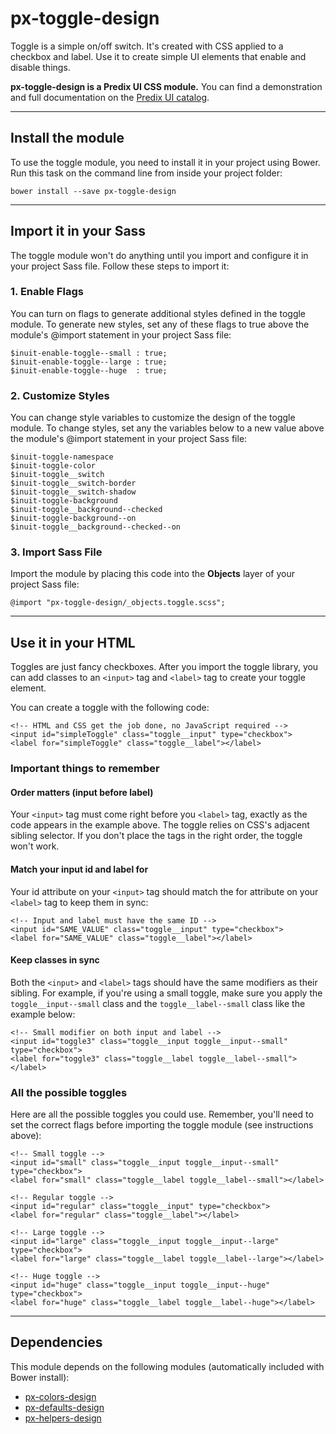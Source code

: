 # px-toggle-design

Toggle is a simple on/off switch. It's created with CSS applied to a checkbox and label. Use it to create simple UI elements that enable and disable things.

**px-toggle-design is a Predix UI CSS module.** You can find a demonstration and full documentation on the [Predix UI catalog](https://predixdev.github.io/predix-ui/?show=px-toggle-design&type=css]).

------------------

## Install the module

To use the toggle module, you need to install it in your project using Bower. Run this task on the command line from inside your project folder:

```
bower install --save px-toggle-design
```

------------------

## Import it in your Sass

The toggle module won't do anything until you import and configure it in your project Sass file. Follow these steps to import it:

### 1. Enable Flags

You can turn on flags to generate additional styles defined in the toggle module. To generate new styles, set any of these flags to true above the module's @import statement in your project Sass file:

```
$inuit-enable-toggle--small : true;
$inuit-enable-toggle--large : true;
$inuit-enable-toggle--huge  : true;
```

### 2. Customize Styles

You can change style variables to customize the design of the toggle module. To change styles, set any the variables below to a new value above the module's @import statement in your project Sass file:

```
$inuit-toggle-namespace
$inuit-toggle-color
$inuit-toggle__switch
$inuit-toggle__switch-border
$inuit-toggle__switch-shadow
$inuit-toggle-background
$inuit-toggle__background--checked
$inuit-toggle-background--on
$inuit-toggle__background--checked--on
```

### 3. Import Sass File

Import the module by placing this code into the **Objects** layer of your project Sass file:

```
@import "px-toggle-design/_objects.toggle.scss";
```

------------------

## Use it in your HTML

Toggles are just fancy checkboxes. After you import the toggle library, you can add classes to an `<input>` tag and `<label>` tag to create your toggle element.

You can create a toggle with the following code:

```
<!-- HTML and CSS get the job done, no JavaScript required -->
<input id="simpleToggle" class="toggle__input" type="checkbox">
<label for="simpleToggle" class="toggle__label"></label>
```

### Important things to remember

#### Order matters (input before label)

Your `<input>` tag must come right before you `<label>` tag, exactly as the code appears in the example above. The toggle relies on CSS's adjacent sibling selector. If you don't place the tags in the right order, the toggle won't work.

#### Match your input id and label for

Your id attribute on your `<input>` tag should match the for attribute on your `<label>` tag to keep them in sync:

```
<!-- Input and label must have the same ID -->
<input id="SAME_VALUE" class="toggle__input" type="checkbox">
<label for="SAME_VALUE" class="toggle__label"></label>
```

#### Keep classes in sync

Both the `<input>` and `<label>` tags should have the same modifiers as their sibling. For example, if you're using a small toggle, make sure you apply the `toggle__input--small` class and the `toggle__label--small` class like the example below:

```
<!-- Small modifier on both input and label -->
<input id="toggle3" class="toggle__input toggle__input--small" type="checkbox">
<label for="toggle3" class="toggle__label toggle__label--small"></label>
```

### All the possible toggles

Here are all the possible toggles you could use. Remember, you'll need to set the correct flags before importing the toggle module (see instructions above):

```
<!-- Small toggle -->
<input id="small" class="toggle__input toggle__input--small" type="checkbox">
<label for="small" class="toggle__label toggle__label--small"></label>

<!-- Regular toggle -->
<input id="regular" class="toggle__input" type="checkbox">
<label for="regular" class="toggle__label"></label>

<!-- Large toggle -->
<input id="large" class="toggle__input toggle__input--large" type="checkbox">
<label for="large" class="toggle__label toggle__label--large"></label>

<!-- Huge toggle -->
<input id="huge" class="toggle__input toggle__input--huge" type="checkbox">
<label for="huge" class="toggle__label toggle__label--huge"></label>
```

------------------

## Dependencies
This module depends on the following modules (automatically included with Bower install):

* [px-colors-design](https://github.com/PredixDev/px-colors-design)
* [px-defaults-design](https://github.com/PredixDev/px-defaults-design)
* [px-helpers-design](https://github.com/PredixDev/px-helpers-design)
